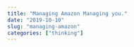 ```yaml
---
title: "Managing Amazon Managing you."
date: "2019-10-10"
slug: "managing-amazon"
categories: ["thinking"]
---
```

